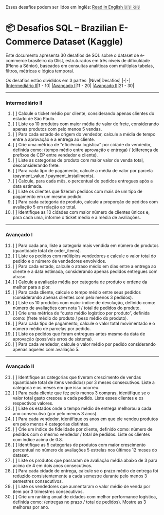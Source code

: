 Esses desafios podem ser lidos em Inglês: [Read in English :us: :gb:](/sql/CHALLENGES.md)

# 📦 Desafios SQL – Brazilian E-Commerce Dataset (Kaggle)

Este documento apresenta 30 desafios de SQL sobre o dataset de e-commerce brasileiro da Olist, estruturados em três níveis de dificuldade (Pleno a Sênior), baseados em consultas analíticas com múltiplas tabelas, filtros, métricas e lógica temporal.

Os desafios estão divididos em 3 partes:
|Nível|Desafios|
|-|-|
|[Intermediário II](#intermediário-ii)|1 - 10|
|[Avançado I](#avançado-i)|11 - 20|
|[Avançado II](#avançado-ii)|21 - 30|

---

### Intermediário II

1. [ ] Calcule o ticket médio por cliente, considerando apenas clientes do estado de São Paulo.
2. [ ] Liste os 10 produtos com maior média de valor de frete, considerando apenas produtos com pelo menos 5 vendas.
3. [ ] Para cada estado de origem do vendedor, calcule a média de tempo entre a aprovação e a entrega ao cliente.
4. [ ] Crie uma métrica de “eficiência logística” por cidade do vendedor, definida como: (tempo médio entre aprovação e entrega) / (diferença de prefixos de CEP entre vendedor e cliente).
5. [ ] Liste as categorias de produto com maior valor de venda total, desconsiderando frete.
6. [ ] Para cada tipo de pagamento, calcule a média de valor por parcela (payment_value / payment_installments).
7. [ ] Calcule, para cada mês, o percentual de pedidos entregues após a data estimada.
8. [ ] Liste os clientes que fizeram pedidos com mais de um tipo de pagamento em um mesmo pedido.
9. [ ] Para cada categoria de produto, calcule a proporção de pedidos com avaliação 5 em relação ao total.
10. [ ] Identifique as 10 cidades com maior número de clientes únicos e, para cada uma, informe o ticket médio e a média de avaliações.

---

### Avançado I

11. [ ] Para cada ano, liste a categoria mais vendida em número de produtos (quantidade total de order_items).
12. [ ] Liste os pedidos com múltiplos vendedores e calcule o valor total do pedido e o número de vendedores envolvidos.
13. [ ] Para cada estado, calcule o atraso médio em dias entre a entrega ao cliente e a data estimada, considerando apenas pedidos entregues com atraso.
14. [ ] Calcule a avaliação média por categoria de produto e ordene da melhor para a pior.
15. [ ] Para cada cliente, calcule o tempo médio entre seus pedidos (considerando apenas clientes com pelo menos 3 pedidos).
16. [ ] Liste os 10 produtos com maior índice de devolução, definido como: número de avaliações com nota 1 / total de pedidos do produto.
17. [ ] Crie uma métrica de “custo médio logístico por produto”, definida como: (frete médio do produto / peso médio do produto).
18. [ ] Para cada tipo de pagamento, calcule o valor total movimentado e o número médio de parcelas por pedido.
19. [ ] Liste os pedidos que foram entregues antes mesmo da data de aprovação (possíveis erros de sistema).
20. [ ] Para cada vendedor, calcule o valor médio por pedido considerando apenas aqueles com avaliação 5.

---

### Avançado II

21. [ ] Identifique as categorias que tiveram crescimento de vendas (quantidade total de itens vendidos) por 3 meses consecutivos. Liste a categoria e os meses em que isso ocorreu.
22. [ ] Para cada cliente que fez pelo menos 3 compras, identifique se o valor total gasto cresceu a cada pedido. Liste esses clientes e os respectivos valores.
23. [ ] Liste os estados onde o tempo médio de entrega melhorou a cada ano consecutivo (por pelo menos 3 anos).
24. [ ] Para cada vendedor, identifique os anos em que ele vendeu produtos em pelo menos 4 categorias distintas.
25. [ ] Crie um índice de fidelidade por cliente, definido como: número de pedidos com o mesmo vendedor / total de pedidos. Liste os clientes com índice acima de 0.8.
26. [ ] Identifique as 5 categorias de produtos com maior crescimento percentual no número de avaliações 5 estrelas nos últimos 12 meses do dataset.
27. [ ] Liste os produtos que passaram de avaliação média abaixo de 3 para acima de 4 em dois anos consecutivos.
28. [ ] Para cada cidade de entrega, calcule se o prazo médio de entrega foi reduzido consistentemente a cada semestre durante pelo menos 3 semestres consecutivos.
29. [ ] Liste os vendedores que aumentaram o valor médio de venda por item por 3 trimestres consecutivos.
30. [ ] Crie um ranking anual de cidades com melhor performance logística, definida como: (entregas no prazo / total de pedidos). Mostre as 3 melhores por ano.
